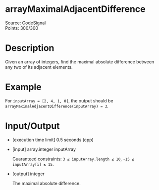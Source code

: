 # arrayMaximalAdjacentDifference
Source: CodeSignal <br>
Points: 300/300

# Description

Given an array of integers, find the maximal absolute difference between any two of its adjacent elements.

# Example

For `inputArray = [2, 4, 1, 0]`, the output should be
`arrayMaximalAdjacentDifference(inputArray) = 3`.

# Input/Output

* [execution time limit] 0.5 seconds (cpp)

* [input] array.integer inputArray

  Guaranteed constraints:
  `3 ≤ inputArray.length ≤ 10`,
  `-15 ≤ inputArray[i] ≤ 15`.

* [output] integer

  The maximal absolute difference.
